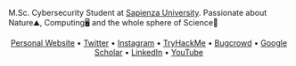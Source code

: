 M.Sc. Cybersecurity Student at [Sapienza University](https://www.uniroma1.it/). Passionate about Nature⛰️, Computing🖥️ and the whole sphere of Science🔭  
<p align="center">
  <a href="https://www.edoardoottavianelli.it" target="_blank">Personal Website</a> •
  <a href="https://twitter.com/edoardottt2" target="_blank">Twitter</a> •
  <a href="https://instagram.com/edoardottt" target="_blank">Instagram</a> •
  <a href="https://tryhackme.com/p/edoardottt" target="_blank">TryHackMe</a> •
  <a href="https://bugcrowd.com/edoardottt" target="_blank">Bugcrowd</a> •
  <a href="https://scholar.google.com/citations?user=Lz9bArIAAAAJ" target="_blank">Google Scholar</a> •
  <a href="https://www.linkedin.com/in/edoardoottavianelli/" target="_blank">LinkedIn</a> •
  <a href="https://www.youtube.com/channel/UCBoJMSbkCGdardyMyuYNyHA" target="_blank">YouTube</a>
</p>
<!--
[![edoardottt's GitHub stats](https://github-readme-stats.vercel.app/api?username=edoardottt)](https://github.com/anuraghazra/github-readme-stats)
-->

<!--
<a href="https://github.com/edoardottt">
  <img src="https://github-readme-stats.vercel.app/api?username=edoardottt&count_private=true&show_icons=true&theme=chartreuse-light" />
</a>
<a href="https://github.com/edoardottt">
  <img src="https://github-readme-stats.vercel.app/api/top-langs/?username=edoardottt&layout=compact&theme=chartreuse-light&langs_count=8" />
</a>
-->

<!--
<p align="center">
<img height="207em" src="https://github-readme-stats.vercel.app/api?username=edoardottt&show_icons=true&count_private=true&line_height=28&include_all_commits=true&theme=chartreuse-light" align="center"/>
<img height="207em" src="https://github-readme-stats.vercel.app/api/top-langs/?username=edoardottt&layout=compact&theme=chartreuse-light&langs_count=10" align="center"/>
</p>
-->
